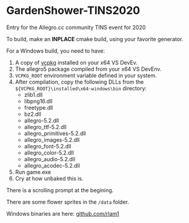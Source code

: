 # GardenShower-TINS2020
Entry for the Allegro.cc community TINS event for 2020

To build, make an **INPLACE** cmake build, using your favorite generator.

For a Windows build, you need to have:

1. A copy of [vcpkg](https://github.com/Microsoft/vcpkg) installed on your x64 VS DevEv.
2. The allegro5 package compiled from your x64 VS DevEnv.
3. `VCPKG_ROOT` environment variable defined in your system.
4. After compilation, copy the following DLLs from the `${VCPKG_ROOT}\installed\x64-windows\bin` directory:
	* zlib1.dll
	* libpng16.dll
	* freetype.dll
	* bz2.dll
	* allegro-5.2.dll
	* allegro_ttf-5.2.dll
	* allegro_primitives-5.2.dll
	* allegro_images-5.2.dll
	* allegro_font-5.2.dll
	* allegro_color-5.2.dll
	* allegro_audio-5.2.dll
	* allegro_acodec-5.2.dll
5. Run game.exe
6. Cry at how unbaked this is.

There is a scrolling prompt at the begining.

There are some flower sprites in the `/data` folder.

Windows binaries are here: [github.com/rlam1](https://github.com/rlam1/GardenShower-TINS2020/releases/tag/v0.0.1-alpha) 
